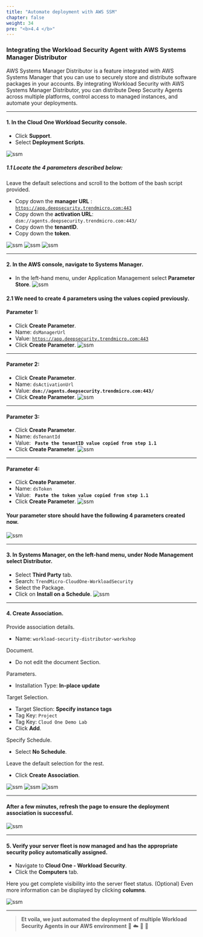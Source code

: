 ```yaml
---
title: "Automate deployment with AWS SSM"
chapter: false
weight: 34
pre: "<b>4.4 </b>"
---
```


### Integrating the Workload Security Agent with AWS Systems Manager Distributor

AWS Systems Manager Distributor is a feature integrated with AWS Systems Manager that you can use to securely store and distribute software packages in your accounts. By integrating Workload Security with AWS Systems Manager Distributor, you can distribute Deep Security Agents across multiple platforms, control access to managed instances, and automate your deployments.

---

#### 1. In the Cloud One Workload Security console.
- Click **Support**.
- Select **Deployment Scripts**.

![ssm](/images/deployment_script1.png)

##### 1.1 Locate the 4 parameters described below:
Leave the default selections and scroll to the bottom of the bash script provided.

- Copy down the **manager URL** : <code>https://app.deepsecurity.trendmicro.com:443</code>
- Copy down the **activation URL**: <code>dsm://agents.deepsecurity.trendmicro.com:443/</code>
- Copy down the **tenantID**.
- Copy down the **token**.

![ssm](/images/deployment_script2.png)
![ssm](/images/deployment_script3.png)
![ssm](/images/deployment_script4.png)

---

#### 2. In the AWS console, navigate to **Systems Manager**.
- In the left-hand menu, under Application Management select **Parameter Store**.
![ssm](/images/create_param.png)

#### 2.1 We need to create 4 parameters using the values copied previously.

#### Parameter 1:

- Click **Create Parameter**.
- Name: <code>dsManagerUrl</code>
- Value: <code>https://app.deepsecurity.trendmicro.com:443</code>
- Click **Create Parameter**.
![ssm](/images/create_param4.png)

---

#### Parameter 2:

- Click **Create Parameter**.
- Name: <code>dsActivationUrl</code>
- Value: **<code>dsm://agents.deepsecurity.trendmicro.com:443/</code>**
- Click **Create Parameter**.
![ssm](/images/create_param1.png)

---

#### Parameter 3:

- Click **Create Parameter**.
- Name: <code>dsTenantId</code>
- Value: **<code> Paste the tenantID value copied from step 1.1 </code>**
- Click **Create Parameter**.
![ssm](/images/create_param2.png)

---

#### Parameter 4:

- Click **Create Parameter**.
- Name: <code>dsToken</code>
- Value: **<code> Paste the token value copied from step 1.1 </code>**
- Click **Create Parameter**.
![ssm](/images/create_param3.png)

#### Your parameter store should have the following 4 parameters created now.
![ssm](/images/create_param5.png)

---

#### 3. In Systems Manager, on the left-hand menu, under Node Management select **Distributor**.
- Select **Third Party** tab.
- Search: <code>TrendMicro-CloudOne-WorkloadSecurity</code>
- Select the Package.
- Click on **Install on a Schedule**.
![ssm](/images/ssm1.png)

---

#### 4. Create Association.

Provide association details.

- Name: <code>workload-security-distributor-workshop</code>

Document.

- Do not edit the document Section.

Parameters.

- Installation Type: **In-place update**

Target Selection.

- Target Slection: **Specify instance tags**
- Tag Key: <code>Project</code>
- Tag Key: <code>Cloud One Demo Lab</code>
- Click **Add**.

Specify Schedule.

- Select **No Schedule**.

Leave the default selection for the rest.

- Click **Create Association**.

![ssm](/images/ssm2.png)
![ssm](/images/ssm3.png)
![ssm](/images/ssm4.png)

---

#### After a few minutes, refresh the page to ensure the deployment association is successful.
![ssm](/images/ssm5.png)

---

#### 5. Verify your server fleet is now managed and has the appropriate security policy automatically assigned.
- Navigate to **Cloud One - Workload Security**.
- Click the **Computers** tab.

Here you get complete visibility into the server fleet status. (Optional) Even more information can be displayed by clicking **columns**.

![ssm](/images/ssm6.png)

---

> **Et voila, we just automated the deployment of multiple Workload Security Agents in our AWS environment** 🤩 :cloud: 🤖 :rocket:
